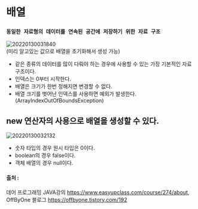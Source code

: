 # 배열

### `동일한 자료형의 데이터를 연속된 공간에 저장하기 위한 자료 구조`

![20220130031840](https://user-images.githubusercontent.com/78770230/151673995-657decb5-b9bf-4f28-a2ee-3486d2f7f357.jpg)  
(미리 알고있는 값으로 배열을 초기화해서 생성 가능)
  
- 같은 종류의 데이터를 많이 다뤄야 하는 경우에 사용할 수 있는 가장 기본적인 자료 구조이다.
- 인덱스는 0부터 시작한다.
- 배열은 크기가 한번 정해지면 변경할 수 없다.
- 배열 크기를 벗어난 인덱스를 사용하면 예외가 발생한다. (ArrayIndexOutOfBoundsException)

## new 연산자의 사용으로 배열을 생성할 수 있다.
![20220130032132](https://user-images.githubusercontent.com/78770230/151674143-e0ac2e64-017e-432a-b8b0-dbc1f06bc647.jpg)

- 숫자 타입의 경우 원시 타입은 0이다.
- boolean의 경우 false이다.
- 객체 배열의 경우 null이다.


#### 출처 : 
데어 프로그래밍 JAVA강의 <https://www.easyupclass.com/course/274/about>,  
OffByOne 블로그 <https://offbyone.tistory.com/192>
